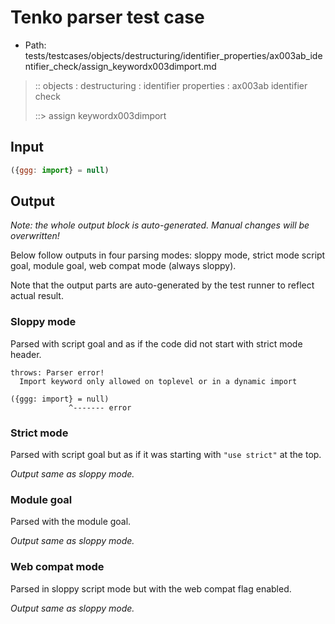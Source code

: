 # Tenko parser test case

- Path: tests/testcases/objects/destructuring/identifier_properties/ax003ab_identifier_check/assign_keywordx003dimport.md

> :: objects : destructuring : identifier properties : ax003ab identifier check
>
> ::> assign keywordx003dimport

## Input

`````js
({ggg: import} = null)
`````

## Output

_Note: the whole output block is auto-generated. Manual changes will be overwritten!_

Below follow outputs in four parsing modes: sloppy mode, strict mode script goal, module goal, web compat mode (always sloppy).

Note that the output parts are auto-generated by the test runner to reflect actual result.

### Sloppy mode

Parsed with script goal and as if the code did not start with strict mode header.

`````
throws: Parser error!
  Import keyword only allowed on toplevel or in a dynamic import

({ggg: import} = null)
             ^------- error
`````

### Strict mode

Parsed with script goal but as if it was starting with `"use strict"` at the top.

_Output same as sloppy mode._

### Module goal

Parsed with the module goal.

_Output same as sloppy mode._

### Web compat mode

Parsed in sloppy script mode but with the web compat flag enabled.

_Output same as sloppy mode._
